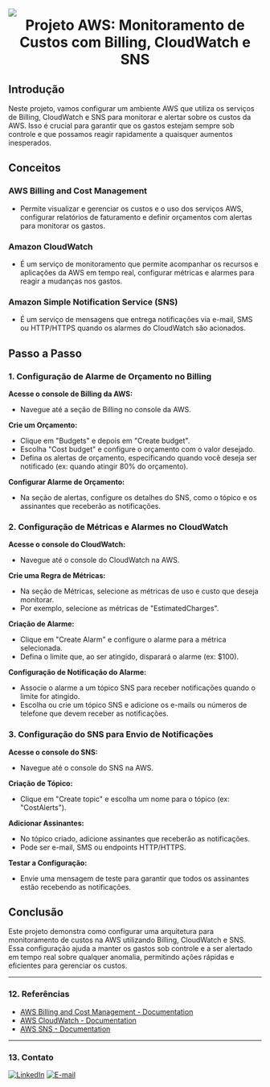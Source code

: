 <h1>
    <a href="https://www.linkedin.com/in/maclausk/">
    <img align="center" src="https://media.licdn.com/dms/image/D4D16AQHUHD9cgLQzPA/profile-displaybackgroundimage-shrink_350_1400/0/1680559517389?e=1723075200&v=beta&t=z-0lesLcBH4YT0HtY194gMpP0V9cIclxemMelXcb6-k"></a><br>
    <span><center>Projeto AWS: Monitoramento de Custos com Billing, CloudWatch e SNS</center></span>
</h1>


## Introdução
Neste projeto, vamos configurar um ambiente AWS que utiliza os serviços de Billing, CloudWatch e SNS para monitorar e alertar sobre os custos da AWS. Isso é crucial para garantir que os gastos estejam sempre sob controle e que possamos reagir rapidamente a quaisquer aumentos inesperados.


## Conceitos

### AWS Billing and Cost Management
- Permite visualizar e gerenciar os custos e o uso dos serviços AWS, configurar relatórios de faturamento e definir orçamentos com alertas para monitorar os gastos.

### Amazon CloudWatch
- É um serviço de monitoramento que permite acompanhar os recursos e aplicações da AWS em tempo real, configurar métricas e alarmes para reagir a mudanças nos gastos.

### Amazon Simple Notification Service (SNS)
- É um serviço de mensagens que entrega notificações via e-mail, SMS ou HTTP/HTTPS quando os alarmes do CloudWatch são acionados.

<!-- Verificar os itens que irão compor essa arquitetura ou se de fato não terá arquitetura -->


## Passo a Passo

### 1. Configuração de Alarme de Orçamento no Billing
**Acesse o console de Billing da AWS:**
- Navegue até a seção de Billing no console da AWS.

**Crie um Orçamento:**
- Clique em "Budgets" e depois em "Create budget".
- Escolha "Cost budget" e configure o orçamento com o valor desejado.
- Defina os alertas de orçamento, especificando quando você deseja ser notificado (ex: quando atingir 80% do orçamento).

**Configurar Alarme de Orçamento:**
- Na seção de alertas, configure os detalhes do SNS, como o tópico e os assinantes que receberão as notificações.

### 2. Configuração de Métricas e Alarmes no CloudWatch
**Acesse o console do CloudWatch:**
- Navegue até o console do CloudWatch na AWS.

**Crie uma Regra de Métricas:**
- Na seção de Métricas, selecione as métricas de uso e custo que deseja monitorar.
- Por exemplo, selecione as métricas de "EstimatedCharges".

**Criação de Alarme:**
- Clique em "Create Alarm" e configure o alarme para a métrica selecionada.
- Defina o limite que, ao ser atingido, disparará o alarme (ex: $100).

**Configuração de Notificação do Alarme:**
- Associe o alarme a um tópico SNS para receber notificações quando o limite for atingido.
- Escolha ou crie um tópico SNS e adicione os e-mails ou números de telefone que devem receber as notificações.

### 3. Configuração do SNS para Envio de Notificações
**Acesse o console do SNS:**
- Navegue até o console do SNS na AWS.

**Criação de Tópico:**
- Clique em "Create topic" e escolha um nome para o tópico (ex: "CostAlerts").

**Adicionar Assinantes:**
- No tópico criado, adicione assinantes que receberão as notificações.
- Pode ser e-mail, SMS ou endpoints HTTP/HTTPS.

**Testar a Configuração:**
- Envie uma mensagem de teste para garantir que todos os assinantes estão recebendo as notificações.

## Conclusão
Este projeto demonstra como configurar uma arquitetura para monitoramento de custos na AWS utilizando Billing, CloudWatch e SNS. Essa configuração ajuda a manter os gastos sob controle e a ser alertado em tempo real sobre qualquer anomalia, permitindo ações rápidas e eficientes para gerenciar os custos.

---

### 12. Referências

- [AWS Billing and Cost Management - Documentation](https://docs.aws.amazon.com/account-billing/)
- [AWS CloudWatch - Documentation](https://aws.amazon.com/pt/cloudwatch/)
- [AWS SNS - Documentation](https://aws.amazon.com/pt/sns/)
---

### 13. Contato
[![LinkedIn](https://img.shields.io/badge/LinkedIn-0077B5?style=for-the-badge&logo=linkedin&logoColor=white)](https://www.linkedin.com/in/maclausk/)
[![E-mail](https://img.shields.io/badge/-Email-000?style=for-the-badge&logo=microsoft-outlook&logoColor=007BFF)](mailto:maclausk@yahoo.com.br)

